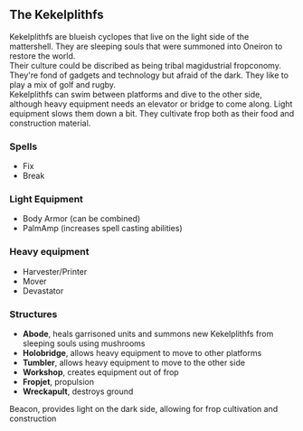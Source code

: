 
## The Kekelplithfs
Kekelplithfs are blueish cyclopes that live on the light side of the mattershell. They are sleeping souls that were summoned into Oneiron to restore the world.  
Their culture could be discribed as being tribal magidustrial fropconomy. They're fond of gadgets and technology but afraid of the dark. They like to play a mix of golf and rugby.  
Kekelplithfs can swim between platforms and dive to the other side, although heavy equipment needs
an elevator or bridge to come along. Light equipment slows them down a bit.
They cultivate frop both as their food and construction material.

### Spells

- Fix
- Break

### Light Equipment

- Body Armor (can be combined)
- PalmAmp (increases spell casting abilities)

### Heavy equipment

- Harvester/Printer
- Mover
- Devastator
  
### Structures

+ **Abode**, heals garrisoned units and summons new Kekelplithfs from sleeping souls using mushrooms
+ **Holobridge**, allows heavy equipment to move to other platforms
+ **Tumbler**, allows heavy equipment to move to the other side
+ **Workshop**, creates equipment out of frop
+ **Fropjet**, propulsion
+ **Wreckapult**, destroys ground

Beacon, provides light on the dark side, allowing for frop cultivation and construction
